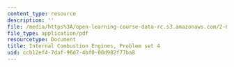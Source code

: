 ```yaml
---
content_type: resource
description: ''
file: /media/https%3A/open-learning-course-data-rc.s3.amazonaws.com/2-61-internal-combustion-engines-spring-2017/ccb12ef47daf96d74bf000d982f77ba8_MIT2_61S17_ps4.pdf
file_type: application/pdf
resourcetype: Document
title: Internal Combustion Engines, Problem set 4
uid: ccb12ef4-7daf-96d7-4bf0-00d982f77ba8
---
```


